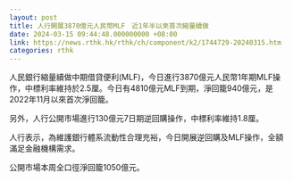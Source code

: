 ```yaml
---
layout: post
title: 人行開展3870億元人民幣MLF　近1年半以來首次縮量續做
date: 2024-03-15 09:44:48.000000000 +08:00
link: https://news.rthk.hk/rthk/ch/component/k2/1744729-20240315.htm
categories: rthk
---
```


人民銀行縮量續做中期借貸便利(MLF)，今日進行3870億元人民幣1年期MLF操作，中標利率維持於2.5厘。今日有4810億元MLF到期，淨回籠940億元，是2022年11月以來首次淨回籠。

另外，人行公開市場進行130億元7日期逆回購操作，中標利率維持1.8厘。

人行表示，為維護銀行體系流動性合理充裕，今日開展逆回購及MLF操作，全額滿足金融機構需求。

公開市場本周全口徑淨回籠1050億元。
